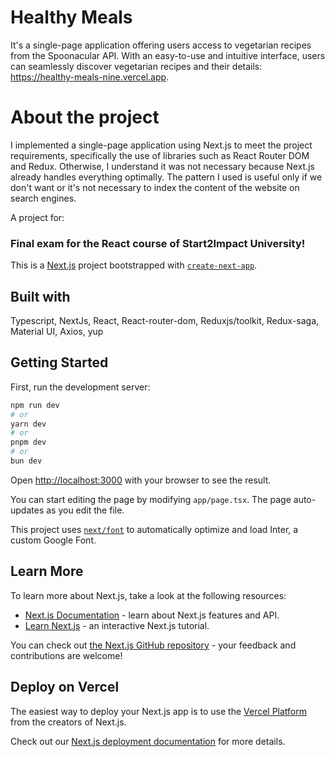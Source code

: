 # Healthy Meals

It's a single-page application offering users access to vegetarian recipes from the Spoonacular API. With an easy-to-use and intuitive interface, users can seamlessly discover vegetarian recipes and their details: https://healthy-meals-nine.vercel.app.

# About the project 
I implemented a single-page application using Next.js to meet the project requirements, specifically the use of libraries such as React Router DOM and Redux. Otherwise, I understand it was not necessary because Next.js already handles everything optimally. The pattern I used is useful only if we don't want or it's not necessary to index the content of the website on search engines.

A project for:
### Final exam for the React course of Start2Impact University!

This is a [Next.js](https://nextjs.org/) project bootstrapped with [`create-next-app`](https://github.com/vercel/next.js/tree/canary/packages/create-next-app).

## Built with
Typescript,
NextJs,
React,
React-router-dom,
Reduxjs/toolkit,
Redux-saga,
Material UI,
Axios,
yup

## Getting Started

First, run the development server:

```bash
npm run dev
# or
yarn dev
# or
pnpm dev
# or
bun dev
```

Open [http://localhost:3000](http://localhost:3000) with your browser to see the result.

You can start editing the page by modifying `app/page.tsx`. The page auto-updates as you edit the file.

This project uses [`next/font`](https://nextjs.org/docs/basic-features/font-optimization) to automatically optimize and load Inter, a custom Google Font.

## Learn More

To learn more about Next.js, take a look at the following resources:

- [Next.js Documentation](https://nextjs.org/docs) - learn about Next.js features and API.
- [Learn Next.js](https://nextjs.org/learn) - an interactive Next.js tutorial.

You can check out [the Next.js GitHub repository](https://github.com/vercel/next.js/) - your feedback and contributions are welcome!

## Deploy on Vercel

The easiest way to deploy your Next.js app is to use the [Vercel Platform](https://vercel.com/new?utm_medium=default-template&filter=next.js&utm_source=create-next-app&utm_campaign=create-next-app-readme) from the creators of Next.js.

Check out our [Next.js deployment documentation](https://nextjs.org/docs/deployment) for more details.
